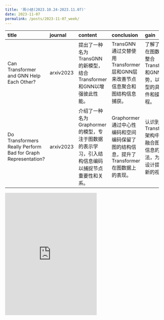```yaml
---
title: '周小结(2023.10.24-2023.11.07)'
date: 2023-11-07
permalink: /posts/2023-11-07_week/
---
```

| title                                                        | journal   | content                                                                                          | conclusion                                                                                | gain                                                                           |
|:-------------------------------------------------------------|:----------|:-------------------------------------------------------------------------------------------------|:------------------------------------------------------------------------------------------|:-------------------------------------------------------------------------------|
| Can Transformer and GNN Help Each Other?                     | arxiv2023 | 提出了一种名为TransGNN的新模型，结合Transformer和GNN以增强彼此性能。                             | TransGNN通过交替使用Transformer层和GNN层来改善节点信息聚合和图结构信息捕获。              | 了解了如何在图数据上整合Transformer和GNN的优势，以及模型的具体组件和操作流程。 |
| Do Transformers Really Perform Bad for Graph Representation? | arxiv2023 | 介绍了一种名为Graphormer的模型，专注于图数据的表示学习，引入结构信息编码以捕捉节点重要性和关系。 | Graphormer通过中心性编码和空间编码保留了图的结构信息，提升了Transformer在图数据上的表现。 | 认识到在Transformer架构中有效融合图结构信息的方法，为模型设计提供了新的视角。  |

<embed src="http://127.0.0.1:4000/files/post/2023-11-07-week.pdf" type="application/pdf" height="400px" />
    